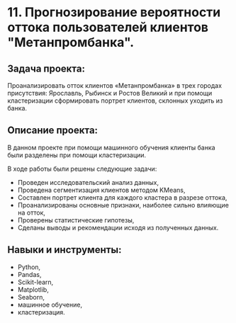 # 11. Прогнозирование вероятности оттока пользователей клиентов "Метанпромбанка".

## Задача проекта:
Проанализировать отток клиентов «Метанпромбанка» в трех городах присутствия: Ярославль, Рыбинск и Ростов Великий и при помощи кластеризации 
сформировать портрет клиентов, склонных уходить из банка. 

## Описание проекта: 
В данном проекте при помощи машинного обучения клиенты банка были разделены при помощи кластеризации. 

В ходе работы были решены следующие задачи: 
- Проведен исследовательский анализ данных, 
- Проведена сегментизация клиентов методом KMeans, 
- Составлен портрет клиента для каждого кластера в разрезе оттока, 
- Проанализированы основные признаки, наиболее сильно влияющие на отток, 
- Проверены статистические гипотезы,
- Сделаны выводы и рекомендации исходя из полученных данных.

## Навыки и инструменты:
- Python,
- Pandas,
- Scikit-learn,
- Matplotlib,
- Seaborn,
- машинное обучение,
- кластеризация.
